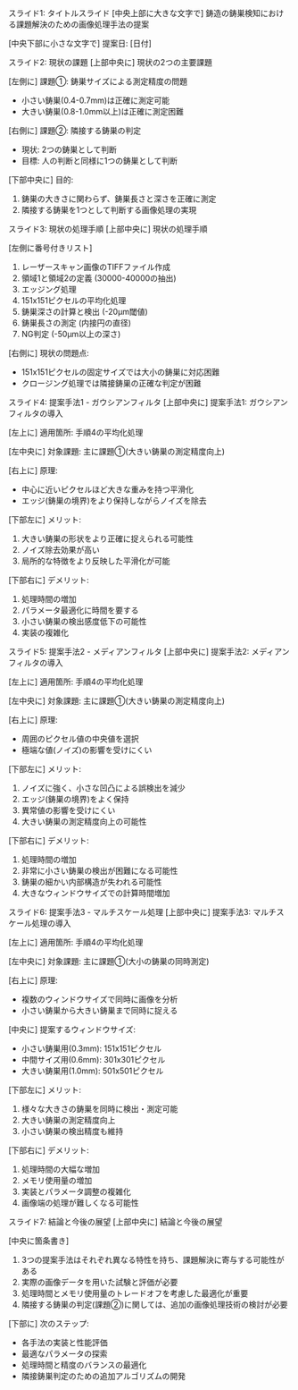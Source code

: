 スライド1: タイトルスライド
[中央上部に大きな文字で]
鋳造の鋳巣検知における課題解決のための画像処理手法の提案

[中央下部に小さな文字で]
提案日: [日付]

スライド2: 現状の課題
[上部中央に]
現状の2つの主要課題

[左側に]
課題①: 鋳巣サイズによる測定精度の問題
- 小さい鋳巣(0.4-0.7mm)は正確に測定可能
- 大きい鋳巣(0.8-1.0mm以上)は正確に測定困難

[右側に]
課題②: 隣接する鋳巣の判定
- 現状: 2つの鋳巣として判断
- 目標: 人の判断と同様に1つの鋳巣として判断

[下部中央に]
目的:
1. 鋳巣の大きさに関わらず、鋳巣長さと深さを正確に測定
2. 隣接する鋳巣を1つとして判断する画像処理の実現

スライド3: 現状の処理手順
[上部中央に]
現状の処理手順

[左側に番号付きリスト]
1. レーザースキャン画像のTIFFファイル作成
2. 領域1と領域2の定義 (30000-40000の抽出)
3. エッジング処理
4. 151x151ピクセルの平均化処理
5. 鋳巣深さの計算と検出 (-20μm閾値)
6. 鋳巣長さの測定 (内接円の直径)
7. NG判定 (-50μm以上の深さ)

[右側に]
現状の問題点:
- 151x151ピクセルの固定サイズでは大小の鋳巣に対応困難
- クロージング処理では隣接鋳巣の正確な判定が困難

スライド4: 提案手法1 - ガウシアンフィルタ
[上部中央に]
提案手法1: ガウシアンフィルタの導入

[左上に]
適用箇所: 手順4の平均化処理

[左中央に]
対象課題: 主に課題①(大きい鋳巣の測定精度向上)

[右上に]
原理:
- 中心に近いピクセルほど大きな重みを持つ平滑化
- エッジ(鋳巣の境界)をより保持しながらノイズを除去

[下部左に]
メリット:
1. 大きい鋳巣の形状をより正確に捉えられる可能性
2. ノイズ除去効果が高い
3. 局所的な特徴をより反映した平滑化が可能

[下部右に]
デメリット:
1. 処理時間の増加
2. パラメータ最適化に時間を要する
3. 小さい鋳巣の検出感度低下の可能性
4. 実装の複雑化

スライド5: 提案手法2 - メディアンフィルタ
[上部中央に]
提案手法2: メディアンフィルタの導入

[左上に]
適用箇所: 手順4の平均化処理

[左中央に]
対象課題: 主に課題①(大きい鋳巣の測定精度向上)

[右上に]
原理:
- 周囲のピクセル値の中央値を選択
- 極端な値(ノイズ)の影響を受けにくい

[下部左に]
メリット:
1. ノイズに強く、小さな凹凸による誤検出を減少
2. エッジ(鋳巣の境界)をよく保持
3. 異常値の影響を受けにくい
4. 大きい鋳巣の測定精度向上の可能性

[下部右に]
デメリット:
1. 処理時間の増加
2. 非常に小さい鋳巣の検出が困難になる可能性
3. 鋳巣の細かい内部構造が失われる可能性
4. 大きなウィンドウサイズでの計算時間増加

スライド6: 提案手法3 - マルチスケール処理
[上部中央に]
提案手法3: マルチスケール処理の導入

[左上に]
適用箇所: 手順4の平均化処理

[左中央に]
対象課題: 主に課題①(大小の鋳巣の同時測定)

[右上に]
原理:
- 複数のウィンドウサイズで同時に画像を分析
- 小さい鋳巣から大きい鋳巣まで同時に捉える

[中央に]
提案するウィンドウサイズ:
- 小さい鋳巣用(0.3mm): 151x151ピクセル
- 中間サイズ用(0.6mm): 301x301ピクセル
- 大きい鋳巣用(1.0mm): 501x501ピクセル

[下部左に]
メリット:
1. 様々な大きさの鋳巣を同時に検出・測定可能
2. 大きい鋳巣の測定精度向上
3. 小さい鋳巣の検出精度も維持

[下部右に]
デメリット:
1. 処理時間の大幅な増加
2. メモリ使用量の増加
3. 実装とパラメータ調整の複雑化
4. 画像端の処理が難しくなる可能性

スライド7: 結論と今後の展望
[上部中央に]
結論と今後の展望

[中央に箇条書き]
1. 3つの提案手法はそれぞれ異なる特性を持ち、課題解決に寄与する可能性がある
2. 実際の画像データを用いた試験と評価が必要
3. 処理時間とメモリ使用量のトレードオフを考慮した最適化が重要
4. 隣接する鋳巣の判定(課題②)に関しては、追加の画像処理技術の検討が必要

[下部に]
次のステップ:
- 各手法の実装と性能評価
- 最適なパラメータの探索
- 処理時間と精度のバランスの最適化
- 隣接鋳巣判定のための追加アルゴリズムの開発
